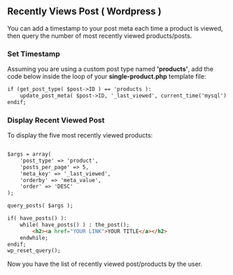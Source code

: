 ## Recently Views Post ( Wordpress )

You can add a timestamp to your post meta each time a product is viewed, then query the number of most recently viewed products/posts.

### Set Timestamp

Assuming you are using a custom post type named **'products'**, add the code below inside the loop of your **single-product.php** template file:

```html
if (get_post_type( $post->ID ) == 'products ): 
    update_post_meta( $post->ID, '_last_viewed', current_time('mysql') );
endif;
```

### Display Recent Viewed Post
To display the five most recently viewed products:

```html

$args = array(
    'post_type' => 'product',
    'posts_per_page' => 5,
    'meta_key' => '_last_viewed',
    'orderby' => 'meta_value',
    'order' => 'DESC'
);

query_posts( $args ); 

if( have_posts() ):
    while( have_posts() ) : the_post();
        <h2><a href="YOUR LINK">YOUR TITLE</a></h2>
    endwhile; 
endif;
wp_reset_query();
```

Now you have the list of recently viewed post/products by the user.
